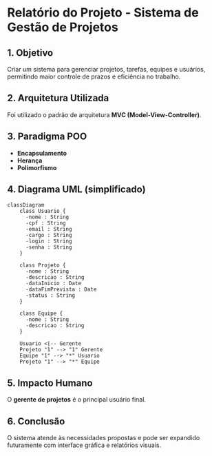 # Relatório do Projeto - Sistema de Gestão de Projetos

## 1. Objetivo
Criar um sistema para gerenciar projetos, tarefas, equipes e usuários, permitindo maior controle de prazos e eficiência no trabalho.

## 2. Arquitetura Utilizada
Foi utilizado o padrão de arquitetura **MVC (Model-View-Controller)**.

## 3. Paradigma POO
- **Encapsulamento**
- **Herança**
- **Polimorfismo**

## 4. Diagrama UML (simplificado)
```mermaid
classDiagram
    class Usuario {
      -nome : String
      -cpf : String
      -email : String
      -cargo : String
      -login : String
      -senha : String
    }

    class Projeto {
      -nome : String
      -descricao : String
      -dataInicio : Date
      -dataFimPrevista : Date
      -status : String
    }

    class Equipe {
      -nome : String
      -descricao : String
    }

    Usuario <|-- Gerente
    Projeto "1" --> "1" Gerente
    Equipe "1" --> "*" Usuario
    Projeto "1" --> "*" Equipe
```

## 5. Impacto Humano
O **gerente de projetos** é o principal usuário final.

## 6. Conclusão
O sistema atende às necessidades propostas e pode ser expandido futuramente com interface gráfica e relatórios visuais.
